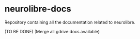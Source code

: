 # neurolibre-docs
Repository containing all the documentation related to neurolibre.

(TO BE DONE)
(Merge all gdrive docs available)
